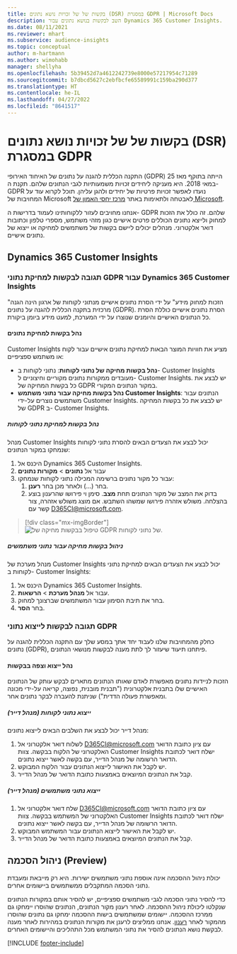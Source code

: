 ```yaml
---
title: בקשות של של זכויות נושא נתונים (DSR) במסגרת GDPR | Microsoft Docs
description: השב לבקשות בנושא נתונים עבור Dynamics 365 Customer Insights.
ms.date: 08/11/2021
ms.reviewer: mhart
ms.subservice: audience-insights
ms.topic: conceptual
author: m-hartmann
ms.author: wimohabb
manager: shellyha
ms.openlocfilehash: 5b39452d7a4612242739e8000e57217954c71289
ms.sourcegitcommit: b7dbcd5627c2ebfbcfe65589991c159ba290d377
ms.translationtype: HT
ms.contentlocale: he-IL
ms.lasthandoff: 04/27/2022
ms.locfileid: "8641517"
---
```

# <a name="data-subject-rights-dsr-requests-under-gdpr"></a>בקשות של של זכויות נושא נתונים (DSR) במסגרת GDPR

התקנה הכללית להגנה על נתונים של האיחוד האירופי (GDPR) הייתה בתוקף מאז 25 במאי 2018. היא מעניקה ליחידים זכויות משמעותיות לגבי הנתונים שלהם. תקנת ה- GDPR נועדו לאפשר זכויות פרטיות של יחידים ולהגן עליהן. תוכל לקרוא עוד על המחויבות של Microsoft לאבטחה ולתאימות באתר [מרכז יחסי האמון של Microsoft](https://www.microsoft.com/trust-center).

אנחנו מחויבים לעזור ללקוחותינו לעמוד בדרישות ה- GDPR שלהם. זה כולל את הזכות למחוק ולייצא נתונים הכוללים פרטים אישיים כגון מזהי משתמש, מספרי טלפון וכתובות דואר אלקטרוני. מנהלים יכולים ליישם בקשות של משתמשים למחיקה או ייצוא של נתונים אישיים.

## <a name="dynamics-365-customer-insights"></a>Dynamics 365 Customer Insights

### <a name="responding-to-gdpr-data-subject-delete-requests-for-dynamics-365-customer-insights"></a>תגובה לבקשות למחיקת נתוני GDPR עבור Dynamics 365 Customer Insights

"הזכות למחוק מידע" על ידי הסרת נתונים אישיים מנתוני לקוחות של ארגון הינה הגנה מרכזית בתקנה הכללית להגנה על נתונים (GDPR). הסרת נתונים אישיים כוללת הסרת כל הנתונים האישיים והיומנים שנוצרו על ידי המערכת, למעט מידע ביומן ביקורת.

#### <a name="manage-data-subject-delete-requests"></a>נהל בקשות למחיקת נתונים

Customer Insights מציע את חוויות המוצר הבאות למחיקת נתונים אישיים עבור לקוח או משתמש ספציפיים:

- **נהל בקשות מחיקה של נתוני לקוחות**: נתוני לקוחות ב- Customer Insights מעובדים ממקורות נתונים מקוריים וחיצוניים ל- Customer Insights. יש לבצע את כל בקשות המחיקה של GDPR במקור הנתונים המקורי.
- **נהל בקשות מחיקה עבור נתוני משתמש Customer Insights**: הנתונים עבור משתמשים נוצרים על-ידי Customer Insights. יש לבצע את כל בקשות המחיקה של GDPR ב- Customer Insights.

##### <a name="manage-requests-to-delete-customer-data"></a>נהל בקשות למחיקת נתוני לקוחות

מנהל Customer Insights יכול לבצע את הצעדים הבאים להסרת נתוני לקוחות שנמחקו במקור הנתונים:

1. היכנס אל Dynamics 365 Customer Insights.
2. עבור אל **נתונים** > **מקורות נתונים**
3. עבור כל מקור נתונים ברשימה המכילה נתוני לקוחות שנמחקו:
   1. בחר (...) ולאחר מכן בחר **רענן**.
   2. בדוק את המצב של מקור הנתונים תחת **מצב**. סימן וי פירושו שהרענון בוצע בהצלחה. משולש אזהרה פירושו שמשהו השתבש. אם מוצג משולש אזהרה, צור קשר עם D365CI@microsoft.com.

> [!div class="mx-imgBorder"]
> ![טיפול בבקשות מחיקה של GDPR של נתוני לקוחות.](media/gdpr-data-sources.png "טיפול בבקשות מחיקה של GDPR של נתוני לקוחות")

##### <a name="manage-delete-requests-for-user-data"></a>ניהול בקשות מחיקה עבור נתוני משתמשים

מנהל מערכת של Customer Insights יכול לבצע את הצעדים הבאים למחיקת נתוני לקוחות ב- Customer Insights:

1. היכנס אל Dynamics 365 Customer Insights.
2. עבור אל **מנהל מערכת** > **הרשאות**.
3. בחר את תיבת הסימון עבור המשתמשים שברצונך למחוק.
4. בחר **הסר**.

### <a name="responding-to-gdpr-data-subject-export-requests"></a>תגובה לבקשות לייצוא נתוני GDPR

כחלק מהמחויבות שלנו לעבוד יחד אתך במסע שלך עם התקנה הכללית להגנה על נתונים (GDPR), פיתחנו תיעוד שיעזור לך לתת מענה לבקשות מנושאי הנתונים.

#### <a name="manage-export-and-view-requests"></a>נהל ייצוא וצפה בבקשות

הזכות לניידות נתונים מאפשרת לאדם שאותו הנתונים מתארים לבקש עותק של הנתונים האישיים שלו בתבנית אלקטרונית ("תבנית מובנית, נפוצה, קריאה על-ידי מכונה ומאפשרת פעולה הדדית") שניתנת להעברה לבקר נתונים אחר.

##### <a name="export-customer-data-tenant-admin"></a>ייצוא נתוני לקוחות (מנהל דייר)

מנהל דייר יכול לבצע את השלבים הבאים לייצוא נתונים:

1. לשלוח דואר אלקטרוני אל D365CI@microsoft.com עם ציון כתובת הדואר האלקטרוני של הלקוח בבקשה. צוות Customer Insights ישלח דואר לכתובת הדואר הרשומה של מנהל הדייר, עם בקשה לאשר ייצוא נתונים.
2. יש לקבל את האישור לייצוא הנתונים עבור הלקוח המבוקש.
3. קבל את הנתונים המיוצאים באמצעות כתובת הדואר של מנהל הדייר.

##### <a name="export-user-data-tenant-admin"></a>ייצוא נתוני משתמשים (מנהל דייר)

1. שלח דואר אלקטרוני אל D365CI@microsoft.com עם ציון כתובת הדואר האלקטרוני של המשתמש בבקשה. צוות Customer Insights ישלח דואר לכתובת הדואר הרשומה של מנהל הדייר, עם בקשה לאשר ייצוא נתונים.
2. יש לקבל את האישור לייצוא הנתונים עבור המשתמש המבוקש.
3. קבל את הנתונים המיוצאים באמצעות כתובת הדואר של מנהל הדייר.

## <a name="consent-management-preview"></a>ניהול הסכמה (Preview)

יכולת ניהול ההסכמה אינה אוספת נתוני משתמשים ישירות. היא רק מייבאת ומעבדת נתוני הסכמה המתקבלים ממשתמשים ביישומים אחרים.

כדי להסיר נתוני הסכמה לגבי משתמשים ספציפיים, יש להסיר אותם במקורות הנתונים שנקלטו ליכולת ניהול ההסכמה. לאחר רענון מקור הנתונים, הנתונים שהוסרו יימחקו גם ממרכז ההסכמה. יישומים שמשתמשים בישות ההסכמה ימחקו גם נתונים שהוסרו מהמקור לאחר [רענון](system.md#refresh-processes). אנחנו ממליצים לרענן את מקורות הנתונים במהירות לאחר מענה לבקשת נושא הנתונים להסיר את נתוני המשתמש מכל התהליכים והיישומים האחרים.

[!INCLUDE [footer-include](includes/footer-banner.md)]